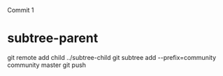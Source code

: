 Commit 1

# subtree-parent
git remote add child ../subtree-child 
git subtree add --prefix=community community master
git push


